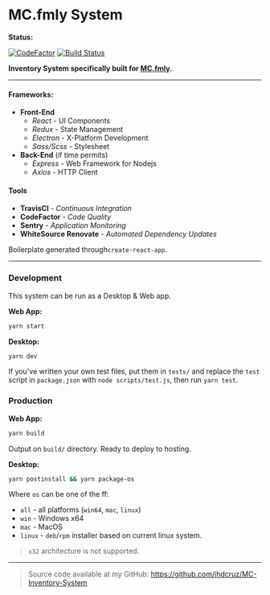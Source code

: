 # MC.fmly System


**Status:**

[![CodeFactor](https://www.codefactor.io/repository/github/jhdcruz/mc.fmly-system/badge?s=12c335ef55a5d9cb0a15c337d17ac27b97e843cd)](https://www.codefactor.io/repository/github/jhdcruz/mc.fmly-system) [![Build Status](https://travis-ci.com/jhdcruz/MC-Inventory-System.svg?token=fiiouVpFksoACZRN1N2B&branch=main)](https://travis-ci.com/jhdcruz/MC-Inventory-System)

**Inventory System specifically built for [MC.fmly](https://www.facebook.com/MC.fmly/).**

-----

#### Frameworks:

- **Front-End**
    - _React_ - UI Components
    - _Redux_ - State Management
    - _Electron_ - X-Platform Development
    - _Sass/Scss_ - Stylesheet
- **Back-End** (if time permits)
    - _Express_ - Web Framework for Nodejs
    - _Axios_ - HTTP Client
 
#### Tools
 - **TravisCI** - *Continuous Integration*
 - **CodeFactor** - *Code Quality*
 - **Sentry** - *Application Monitoring*
 - **WhiteSource Renovate** - *Automated Dependency Updates*

 Boilerplate generated through`create-react-app`.
 
 ----
 
 ### Development
 
 This system can be run as a Desktop & Web app.
 
 **Web App:**
 
```bash
yarn start
```

**Desktop:**

```bash
yarn dev
```

If you've written your own test files, put them in `tests/` and replace the `test` script in `package.json` with `node scripts/test.js`, then run `yarn test`.
 
 ### Production
 
 **Web App:**
  
 ```bash
 yarn build
 ```

 Output on `build/` directory. Ready to deploy to hosting.
 
 **Desktop:**
 
 ```bash
 yarn postinstall && yarn package-os
 ```
Where `os` can be one of the ff:

- `all` - all platforms (`win64`, `mac`, `linux`)
- `win` - Windows x64
- `mac` - MacOS
- `linux` - `deb`/`rpm` installer based on current linux system.

> `x32` architecture is not supported. 
  
 
 ----
 

> Source code available at my GitHub:
> https://github.com/jhdcruz/MC-Inventory-System
